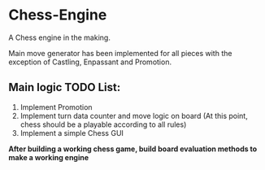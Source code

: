 # Chess-Engine

A Chess engine in the making.

Main move generator has been implemented for all pieces with the exception of Castling, Enpassant and Promotion.

## Main logic TODO List:
1) Implement Promotion 
2) Implement turn data counter and move logic on board (At this point, chess should be a playable according to all rules)
3) Implement a simple Chess GUI


**After building a working chess game, build board evaluation methods to make a working engine**
